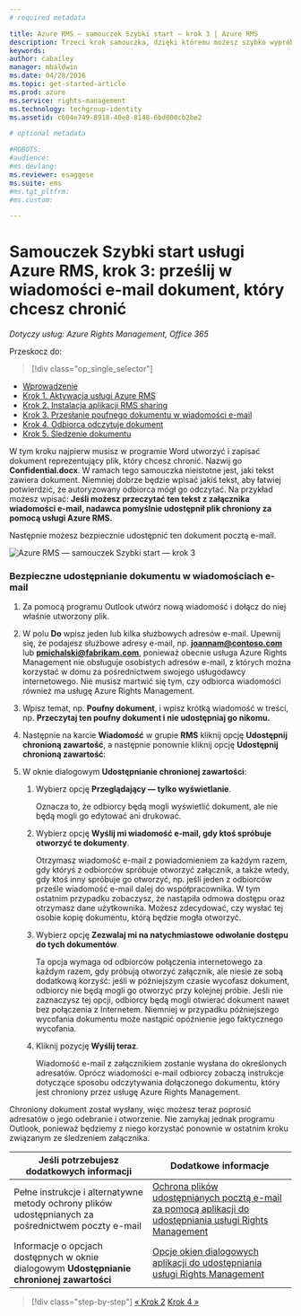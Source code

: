 ```yaml
---
# required metadata

title: Azure RMS — samouczek Szybki start — krok 3 | Azure RMS
description: Trzeci krok samouczka, dzięki któremu możesz szybko wypróbować usługę Microsoft Azure Rights Management dla swojej organizacji. Wystarczy 5 prostych kroków, które powinny zająć mniej niż 15 minut.
keywords:
author: cabailey
manager: mbaldwin
ms.date: 04/28/2016
ms.topic: get-started-article
ms.prod: azure
ms.service: rights-management
ms.technology: techgroup-identity
ms.assetid: c604e749-8918-40e8-8148-6bd000cb2be2

# optional metadata

#ROBOTS:
#audience:
#ms.devlang:
ms.reviewer: esaggese
ms.suite: ems
#ms.tgt_pltfrm:
#ms.custom:

---
```



# Samouczek Szybki start usługi Azure RMS, krok 3: prześlij w wiadomości e-mail dokument, który chcesz chronić

*Dotyczy usług: Azure Rights Management, Office 365*


Przeskocz do: 
> [!div class="op_single_selector"]
- [Wprowadzenie](quick-start-tutorial.md)
- [Krok 1. Aktywacja usługi Azure RMS](tutorial-step1.md)
- [Krok 2. Instalacja aplikacji RMS sharing](tutorial-step2.md)
- [Krok 3. Przesłanie poufnego dokumentu w wiadomości e-mail](tutorial-step3.md)
- [Krok 4. Odbiorca odczytuje dokument](tutorial-step4.md)
- [Krok 5. Śledzenie dokumentu](tutorial-step5.md)


W tym kroku najpierw musisz w programie Word utworzyć i zapisać dokument reprezentujący plik, który chcesz chronić. Nazwij go **Confidential.docx**. W ramach tego samouczka nieistotne jest, jaki tekst zawiera dokument. Niemniej dobrze będzie wpisać jakiś tekst, aby łatwiej potwierdzić, że autoryzowany odbiorca mógł go odczytać. Na przykład możesz wpisać: **Jeśli możesz przeczytać ten tekst z załącznika wiadomości e-mail, nadawca pomyślnie udostępnił plik chroniony za pomocą usługi Azure RMS.**

Następnie możesz bezpiecznie udostępnić ten dokument pocztą e-mail.

![Azure RMS — samouczek Szybki start — krok 3](../media/AzRMS_Tutorial_3_Screenshots.png)

### Bezpieczne udostępnianie dokumentu w wiadomościach e-mail

1.  Za pomocą programu Outlook utwórz nową wiadomość i dołącz do niej właśnie utworzony plik.

2.  W polu **Do** wpisz jeden lub kilka służbowych adresów e-mail. Upewnij się, że podajesz służbowe adresy e-mail, np. **joannam@contoso.com** lub **pmichalski@fabrikam.com**, ponieważ obecnie usługa Azure Rights Management nie obsługuje osobistych adresów e-mail, z których można korzystać w domu za pośrednictwem swojego usługodawcy internetowego. Nie musisz martwić się tym, czy odbiorca wiadomości również ma usługę Azure Rights Management.

3.  Wpisz temat, np. **Poufny dokument**, i wpisz krótką wiadomość w treści, np. **Przeczytaj ten poufny dokument i nie udostępniaj go nikomu.**

4.  Następnie na karcie **Wiadomość** w grupie **RMS** kliknij opcję **Udostępnij chronioną zawartość**, a następnie ponownie kliknij opcję **Udostępnij chronioną zawartość**:

5.  W oknie dialogowym **Udostępnianie chronionej zawartości**:

    1.  Wybierz opcję **Przeglądający — tylko wyświetlanie**.

        Oznacza to, że odbiorcy będą mogli wyświetlić dokument, ale nie będą mogli go edytować ani drukować.

    2.  Wybierz opcję **Wyślij mi wiadomość e-mail, gdy ktoś spróbuje otworzyć te dokumenty**.

        Otrzymasz wiadomość e-mail z powiadomieniem za każdym razem, gdy któryś z odbiorców spróbuje otworzyć załącznik, a także wtedy, gdy ktoś inny spróbuje go otworzyć, np. jeśli jeden z odbiorców prześle wiadomość e-mail dalej do współpracownika. W tym ostatnim przypadku zobaczysz, że nastąpiła odmowa dostępu oraz otrzymasz dane użytkownika. Możesz zdecydować, czy wysłać tej osobie kopię dokumentu, którą będzie mogła otworzyć.

    3.  Wybierz opcję **Zezwalaj mi na natychmiastowe odwołanie dostępu do tych dokumentów**.

        Ta opcja wymaga od odbiorców połączenia internetowego za każdym razem, gdy próbują otworzyć załącznik, ale niesie ze sobą dodatkową korzyść: jeśli w późniejszym czasie wycofasz dokument, odbiorcy nie będą mogli go otworzyć przy kolejnej próbie. Jeśli nie zaznaczysz tej opcji, odbiorcy będą mogli otwierać dokument nawet bez połączenia z Internetem. Niemniej w przypadku późniejszego wycofania dokumentu może nastąpić opóźnienie jego faktycznego wycofania.

    4.  Kliknij pozycję **Wyślij teraz**.

        Wiadomość e-mail z załącznikiem zostanie wysłana do określonych adresatów. Oprócz wiadomości e-mail odbiorcy zobaczą instrukcje dotyczące sposobu odczytywania dołączonego dokumentu, który jest chroniony przez usługę Azure Rights Management.

Chroniony dokument został wysłany, więc możesz teraz poprosić adresatów o jego odebranie i otworzenie. Nie zamykaj jednak programu Outlook, ponieważ będziemy z niego korzystać ponownie w ostatnim kroku związanym ze śledzeniem załącznika.

|Jeśli potrzebujesz dodatkowych informacji|Dodatkowe informacje|
|--------------------------------|--------------------------|
|Pełne instrukcje i alternatywne metody ochrony plików udostępnianych za pośrednictwem poczty e-mail|[Ochrona plików udostępnianych pocztą e-mail za pomocą aplikacji do udostępniania usługi Rights Management](../rms-client/sharing-app-protect-by-email.md)|
|Informacje o opcjach dostępnych w oknie dialogowym **Udostępnianie chronionej zawartości**|[Opcje okien dialogowych aplikacji do udostępniania usługi Rights Management](../rms-client/sharing-app-dialog-box.md)|


>[!div class="step-by-step"] [« Krok 2](tutorial-step2.md)
[Krok 4 »](tutorial-step4.md)

<!--HONumber=May16_HO2-->


